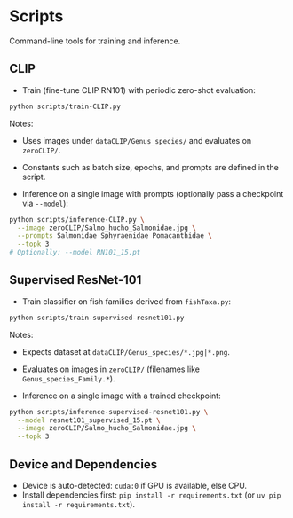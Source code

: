 # Scripts

Command-line tools for training and inference.

## CLIP

- Train (fine-tune CLIP RN101) with periodic zero-shot evaluation:
```bash
python scripts/train-CLIP.py
```
Notes:
- Uses images under `dataCLIP/Genus_species/` and evaluates on `zeroCLIP/`.
- Constants such as batch size, epochs, and prompts are defined in the script.

- Inference on a single image with prompts (optionally pass a checkpoint via `--model`):
```bash
python scripts/inference-CLIP.py \
  --image zeroCLIP/Salmo_hucho_Salmonidae.jpg \
  --prompts Salmonidae Sphyraenidae Pomacanthidae \
  --topk 3
# Optionally: --model RN101_15.pt
```

## Supervised ResNet-101

- Train classifier on fish families derived from `fishTaxa.py`:
```bash
python scripts/train-supervised-resnet101.py
```
Notes:
- Expects dataset at `dataCLIP/Genus_species/*.jpg|*.png`.
- Evaluates on images in `zeroCLIP/` (filenames like `Genus_species_Family.*`).

- Inference on a single image with a trained checkpoint:
```bash
python scripts/inference-supervised-resnet101.py \
  --model resnet101_supervised_15.pt \
  --image zeroCLIP/Salmo_hucho_Salmonidae.jpg \
  --topk 3
```

## Device and Dependencies

- Device is auto-detected: `cuda:0` if GPU is available, else CPU.
- Install dependencies first: `pip install -r requirements.txt` (or `uv pip install -r requirements.txt`).
